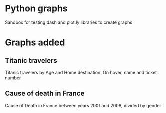 # Python graphs

Sandbox for testing dash and plot.ly libraries to create graphs

# Graphs added

## Titanic travelers

Titanic travelers by Age and Home destination. On hover, name and ticket number

## Cause of death in France

Cause of Death in France between years 2001 and 2008, divided by gender
